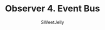 ---
layout: post
title: "Observer 4. Event Bus"
author: SWeetJelly
categories: [ c#, design pattern]
image: assets/images/thumbnail.png
toc: true
---